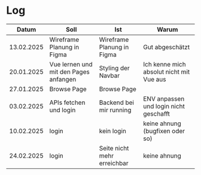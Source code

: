 # Log

| Datum      | Soll                                  | Ist                         | Warum                                    |
| ---------- | ------------------------------------- | --------------------------- | ---------------------------------------- |
| 13.02.2025 | Wireframe Planung in Figma            | Wireframe Planung in Figma  | Gut abgeschätzt                          |
| 20.01.2025 | Vue lernen und mit den Pages anfangen | Styling der Navbar          | Ich kenne mich absolut nicht mit Vue aus |
| 27.01.2025 | Browse Page                           | Browse Page                 |                                          |
| 03.02.2025 | APIs fetchen und login                | Backend bei mir running     | ENV anpassen und login nicht geschafft   |
| 10.02.2025 | login                                 | kein login                  | keine ahnung (bugfixen oder so)          |
| 24.02.2025 | login                                 | Seite nicht mehr erreichbar | keine ahnung                             |
